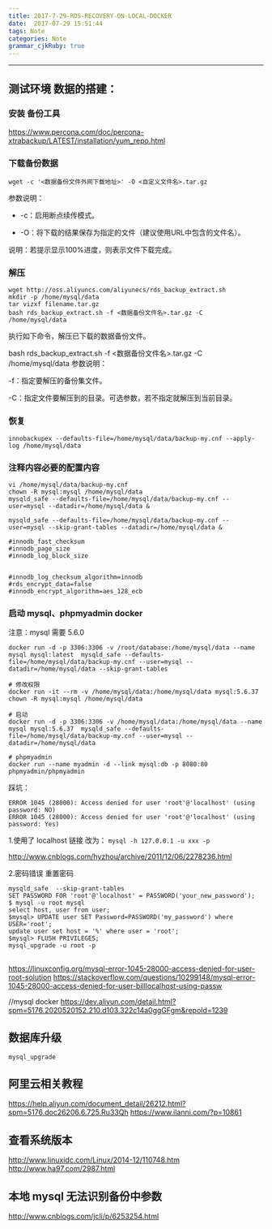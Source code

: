 ```yaml
---
title: 2017-7-29-RDS-RECOVERY-ON-LOCAL-DOCKER
date:  2017-07-29 15:51:44
tags: Note
categories: Note
grammar_cjkRuby: true
---
```




<!-- more -->

---

## 测试环境 数据的搭建：

### 安装 备份工具
https://www.percona.com/doc/percona-xtrabackup/LATEST/installation/yum_repo.html

### 下载备份数据

``` shell
wget -c '<数据备份文件外网下载地址>' -O <自定义文件名>.tar.gz
```

参数说明：

- -c：启用断点续传模式。

- -O：将下载的结果保存为指定的文件（建议使用URL中包含的文件名）。

说明：若提示显示100%进度，则表示文件下载完成。

### 解压

``` shell
wget http://oss.aliyuncs.com/aliyunecs/rds_backup_extract.sh
mkdir -p /home/mysql/data
tar vizxf filename.tar.gz
bash rds_backup_extract.sh -f <数据备份文件名>.tar.gz -C /home/mysql/data
```


执行如下命令，解压已下载的数据备份文件。

bash rds_backup_extract.sh -f <数据备份文件名>.tar.gz -C /home/mysql/data
参数说明：

-f：指定要解压的备份集文件。

-C：指定文件要解压到的目录。可选参数，若不指定就解压到当前目录。

### 恢复 

``` stylus
innobackupex --defaults-file=/home/mysql/data/backup-my.cnf --apply-log /home/mysql/data
```


### 注释内容必要的配置内容

``` shell
vi /home/mysql/data/backup-my.cnf
chown -R mysql:mysql /home/mysql/data
mysqld_safe --defaults-file=/home/mysql/data/backup-my.cnf --user=mysql --datadir=/home/mysql/data &
```

``` 
mysqld_safe --defaults-file=/home/mysql/data/backup-my.cnf --user=mysql --skip-grant-tables --datadir=/home/mysql/data &
```


``` stylus
#innodb_fast_checksum
#innodb_page_size
#innodb_log_block_size


#innodb_log_checksum_algorithm=innodb
#rds_encrypt_data=false
#innodb_encrypt_algorithm=aes_128_ecb
```


### 启动 mysql、phpmyadmin docker
注意：mysql 需要 5.6.0



``` shell
docker run -d -p 3306:3306 -v /root/database:/home/mysql/data --name mysql mysql:latest  mysqld_safe --defaults-file=/home/mysql/data/backup-my.cnf --user=mysql --datadir=/home/mysql/data --skip-grant-tables

# 修改权限
docker run -it --rm -v /home/mysql/data:/home/mysql/data mysql:5.6.37  chown -R mysql:mysql /home/mysql/data

# 启动
docker run -d -p 3306:3306 -v /home/mysql/data:/home/mysql/data --name mysql mysql:5.6.37  mysqld_safe --defaults-file=/home/mysql/data/backup-my.cnf --user=mysql --datadir=/home/mysql/data

# phpmyadmin
docker run --name myadmin -d --link mysql:db -p 8080:80 phpmyadmin/phpmyadmin
```

踩坑：

``` shell
ERROR 1045 (28000): Access denied for user 'root'@'localhost' (using password: NO)
ERROR 1045 (28000): Access denied for user 'root'@'localhost' (using password: Yes)
```

1.使用了 localhost 链接
改为： `mysql -h 127.0.0.1 -u xxx -p`

http://www.cnblogs.com/hyzhou/archive/2011/12/06/2278236.html

2.密码错误
重置密码

``` shell
mysqld_safe  --skip-grant-tables 
SET PASSWORD FOR 'root'@'localhost' = PASSWORD('your_new_password');
$ mysql -u root mysql
select host, user from user;
$mysql> UPDATE user SET Password=PASSWORD('my_password') where USER='root';
update user set host = '%' where user = 'root';
$mysql> FLUSH PRIVILEGES;
mysql_upgrade -u root -p
```

## 
https://linuxconfig.org/mysql-error-1045-28000-access-denied-for-user-root-solution
https://stackoverflow.com/questions/10299148/mysql-error-1045-28000-access-denied-for-user-billlocalhost-using-passw

//mysql docker
https://dev.aliyun.com/detail.html?spm=5176.2020520152.210.d103.322c14a0ggGFgm&repoId=1239






## 数据库升级

``` shell
mysql_upgrade
```


## 阿里云相关教程
https://help.aliyun.com/document_detail/26212.html?spm=5176.doc26206.6.725.Ru33Qh
https://www.ilanni.com/?p=10861


## 查看系统版本
http://www.linuxidc.com/Linux/2014-12/110748.htm
http://www.ha97.com/2987.html

## 本地 mysql 无法识别备份中参数
http://www.cnblogs.com/jcli/p/6253254.html